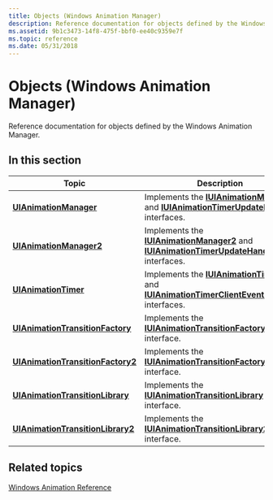 ```yaml
---
title: Objects (Windows Animation Manager)
description: Reference documentation for objects defined by the Windows Animation Manager.
ms.assetid: 9b1c3473-14f8-475f-bbf0-ee40c9359e7f
ms.topic: reference
ms.date: 05/31/2018
---
```


# Objects (Windows Animation Manager)

Reference documentation for objects defined by the Windows Animation Manager.

## In this section



| Topic                                                                             | Description                                                                                                                                                                  |
|-----------------------------------------------------------------------------------|------------------------------------------------------------------------------------------------------------------------------------------------------------------------------|
| [**UIAnimationManager**](/previous-versions/windows/desktop/legacy/dd317019(v=vs.85))<br/>                       | Implements the [**IUIAnimationManager**](/windows/desktop/api/UIAnimation/nn-uianimation-iuianimationmanager) and [**IUIAnimationTimerUpdateHandler**](/windows/desktop/api/UIAnimation/nn-uianimation-iuianimationtimerupdatehandler) interfaces. <br/>       |
| [**UIAnimationManager2**](/previous-versions/windows/desktop/legacy/hh448665(v=vs.85))<br/>                     | Implements the [**IUIAnimationManager2**](/windows/desktop/api/UIAnimation/nn-uianimation-iuianimationmanager) and [**IUIAnimationTimerUpdateHandler**](/windows/desktop/api/UIAnimation/nn-uianimation-iuianimationtimerupdatehandler) interfaces. <br/>      |
| [**UIAnimationTimer**](/previous-versions/windows/desktop/legacy/dd317021(v=vs.85))<br/>                           | Implements the [**IUIAnimationTimer**](/windows/desktop/api/UIAnimation/nn-uianimation-iuianimationtimer) and [**IUIAnimationTimerClientEventHandler**](/windows/desktop/api/UIAnimation/nn-uianimation-iuianimationtimerclienteventhandler) interfaces. <br/> |
| [**UIAnimationTransitionFactory**](/previous-versions/windows/desktop/legacy/dd317024(v=vs.85))<br/>   | Implements the [**IUIAnimationTransitionFactory**](/windows/desktop/api/UIAnimation/nn-uianimation-iuianimationtransitionfactory) interface. <br/>                                                                 |
| [**UIAnimationTransitionFactory2**](/previous-versions/windows/desktop/legacy/hh448667(v=vs.85))<br/> | Implements the [**IUIAnimationTransitionFactory2**](/windows/desktop/api/UIAnimation/nn-uianimation-iuianimationtransitionfactory2) interface. <br/>                                                               |
| [**UIAnimationTransitionLibrary**](/previous-versions/windows/desktop/legacy/dd317028(v=vs.85))<br/>   | Implements the [**IUIAnimationTransitionLibrary**](/windows/desktop/api/UIAnimation/nn-uianimation-iuianimationtransitionlibrary) interface.<br/>                                                                  |
| [**UIAnimationTransitionLibrary2**](/previous-versions/windows/desktop/legacy/hh448668(v=vs.85))<br/> | Implements the [**IUIAnimationTransitionLibrary2**](/windows/desktop/api/UIAnimation/nn-uianimation-iuianimationtransitionlibrary2) interface.<br/>                                                                |



 

## Related topics

<dl> <dt>

[Windows Animation Reference](windows-animation-reference.md)
</dt> </dl>

 

